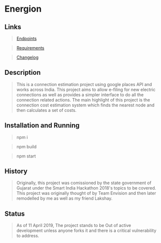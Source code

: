 # Energion

## Links

> [Endpoints](ENDPOINTS.md)

> [Requirements](REQUIREMENTS.md)

> [Changelog](CHANGELOG.md)

## Description

> This is a connection estimation project using google places API and works across India. This project aims to allow e-filing for new electric connections as well as provides a simpler interface to do all the connection related actions. The main highlight of this project is the connection cost estimation system which finds the nearest node and then calculates a set of costs.

## Installation and Running

> npm i

> npm build

> npm start

## History

> Originally, this project was comissioned by the state government of Gujarat under the Smart India Hackathon 2018's topics to be covered. This project was originally thought of by Team Envision and then later remodelled by me as well as my friend Lakshay.

## Status

> As of 11 April 2019, The project stands to be Out of active development unless anyone forks it and there is a critical vulnerability to address.